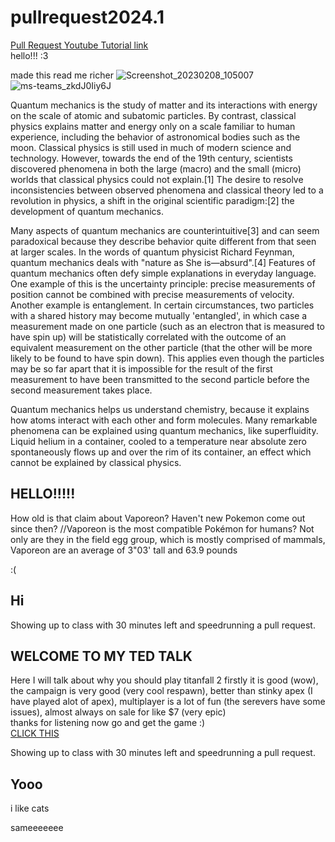 # pullrequest2024.1

[Pull Request Youtube Tutorial link](https://www.youtube.com/watch?v=dQw4w9WgXcQ) <br>
hello!!! :3

made this read me richer
![Screenshot_20230208_105007](https://github.com/realMartinM12345/assement-pullrequest/assets/159389563/a1eb480d-f6df-48ae-b214-cde9a3fd84db)
![ms-teams_zkdJ0Iiy6J](https://github.com/EnterThenGo/pullrequest2024.1Fork/assets/159207350/71a7282e-2efb-40da-b6a8-8e47f90e18bc)


Quantum mechanics is the study of matter and its interactions with energy on the scale of atomic and subatomic particles. By contrast, classical physics explains matter and energy only on a scale familiar to human experience, including the behavior of astronomical bodies such as the moon. Classical physics is still used in much of modern science and technology. However, towards the end of the 19th century, scientists discovered phenomena in both the large (macro) and the small (micro) worlds that classical physics could not explain.[1] The desire to resolve inconsistencies between observed phenomena and classical theory led to a revolution in physics, a shift in the original scientific paradigm:[2] the development of quantum mechanics.

Many aspects of quantum mechanics are counterintuitive[3] and can seem paradoxical because they describe behavior quite different from that seen at larger scales. In the words of quantum physicist Richard Feynman, quantum mechanics deals with "nature as She is—absurd".[4] Features of quantum mechanics often defy simple explanations in everyday language. One example of this is the uncertainty principle: precise measurements of position cannot be combined with precise measurements of velocity. Another example is entanglement. In certain circumstances, two particles with a shared history may become mutually 'entangled', in which case a measurement made on one particle (such as an electron that is measured to have spin up) will be statistically correlated with the outcome of an equivalent measurement on the other particle (that the other will be more likely to be found to have spin down). This applies even though the particles may be so far apart that it is impossible for the result of the first measurement to have been transmitted to the second particle before the second measurement takes place.

Quantum mechanics helps us understand chemistry, because it explains how atoms interact with each other and form molecules. Many remarkable phenomena can be explained using quantum mechanics, like superfluidity. Liquid helium in a container, cooled to a temperature near absolute zero spontaneously flows up and over the rim of its container, an effect which cannot be explained by classical physics.


## HELLO!!!!!

How old is that claim about Vaporeon? Haven't new Pokemon come out since then?
//Vaporeon is the most compatible Pokémon for humans? Not only are they in the field egg group, which is mostly comprised of mammals, Vaporeon are an average of 3"03' tall and 63.9 pounds

:(

## Hi

Showing up to class with 30 minutes left and speedrunning a pull request.<br>



## WELCOME TO MY TED TALK 
Here I will talk about why you should play titanfall 2 firstly it is good (wow), the campaign is very good (very cool respawn), better than stinky apex (I have played alot of apex), multiplayer is a lot of fun (the serevers have some issues), almost always on sale for like $7 (very epic)<br>
thanks for listening now go and get the game :) <br>
[CLICK THIS](https://store.steampowered.com/app/1237970/Titanfall_2/)


Showing up to class with 30 minutes left and speedrunning a pull request.

## Yooo
i like cats

sameeeeeee

